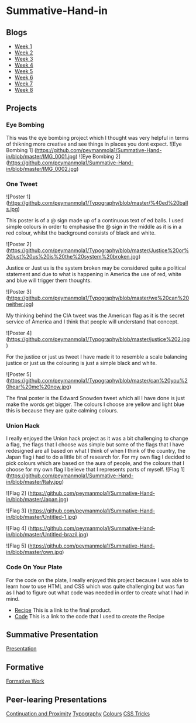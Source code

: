 # Summative-Hand-in

## Blogs
* [Week 1](http://fourthfloor.raveweb.net/pmola/2016/11/29/eye-bombing/)
* [Week 2](http://fourthfloor.raveweb.net/pmola/2016/11/29/one-tweet/)
* [Week 3](http://fourthfloor.raveweb.net/pmola/2016/12/04/union-hack/)
* [Week 4](http://fourthfloor.raveweb.net/pmola/2016/11/29/formative-review/)
* [Week 5](http://fourthfloor.raveweb.net/pmola/2016/11/13/presentation-review/)
* [Week 6](http://fourthfloor.raveweb.net/pmola/2016/12/04/thoughts-on-the-web-grain/)
* [Week 7](http://fourthfloor.raveweb.net/pmola/2016/12/04/code-in-your-plate/)
* [Week 8](http://fourthfloor.raveweb.net/pmola/2016/12/04/how-to-css/)

## Projects
### Eye Bombing
This was the eye bombing project which I thought was very helpful in terms of thikning more creative and see things in places you dont expect.
![Eye Bombing 1] (https://github.com/peymanmola1/Summative-Hand-in/blob/master/IMG_0001.jpg)
![Eye Bombing 2] (https://github.com/peymanmola1/Summative-Hand-in/blob/master/IMG_0002.jpg)

### One Tweet
![Poster 1] (https://github.com/peymanmola1/Typography/blob/master/%40ed%20balls.jpg)

This poster is of a @ sign made up of a continuous text of ed balls. I used simple colours in order to emphasise the @ sign in the middle as it is in a red colour, whilst the background consists of black and white.

![Poster 2] (https://github.com/peymanmola1/Typography/blob/master/Justice%20or%20just%20us%20is%20the%20system%20broken.jpg)

Justice or Just us is the system broken may be considered quite a political statement and due to what is happening in America the use of red, white and blue will trigger them thoughts.

![Poster 3] (https://github.com/peymanmola1/Typography/blob/master/we%20can%20neither.jpg)

My thinking behind the CIA tweet was the American flag as it is the secret service of America and I think that people will understand that concept.

![Poster 4] (https://github.com/peymanmola1/Typography/blob/master/justice%202.jpg)

For the justice or just us tweet I have made it to resemble a scale balancing justice or just us the colouring is just a simple black and white.

![Poster 5] (https://github.com/peymanmola1/Typography/blob/master/can%20you%20hear%20me%20now.jpg)

The final poster is the Edward Snowden tweet which all I have done is just make the words get bigger. The colours I choose are yellow and light blue this is because they are quite calming colours.

### Union Hack
I really enjoyed the Union hack project as it was a bit challenging to change a flag, the flags that I choose was simple but some of the flags that I have redesigned are all based on what I think of when I think of the country, the Japan flag i had to do a little bit of research for. For my own flag I decided to pick colours which are based on the aura of people, and the colours that I choose for my own flag I believe that I represents parts of myself.
![Flag 1] (https://github.com/peymanmola1/Summative-Hand-in/blob/master/Italy.jpg)

![Flag 2] (https://github.com/peymanmola1/Summative-Hand-in/blob/master/Japan.jpg)

![Flag 3] (https://github.com/peymanmola1/Summative-Hand-in/blob/master/Untitled-1.jpg)

![Flag 4] (https://github.com/peymanmola1/Summative-Hand-in/blob/master/Untitled-brazil.jpg)

![Flag 5] (https://github.com/peymanmola1/Summative-Hand-in/blob/master/own.jpg)

### Code On Your Plate
For the code on the plate, I really enjoyed this project because I was able to learn how to use HTML and CSS which was quite challenging but was fun as I had to figure out what code was needed in order to create what I had in mind.
* [Recipe](https://thimbleprojects.org/peymanmola/145052/)
This is a link to the final product.
* [Code](https://github.com/peymanmola1/code/blob/master/README.md)
This is a link to the code that I used to create the Recipe

## Summative Presentation
[Presentation](https://github.com/peymanmola1/Summative/blob/master/README.md)

## Formative
[Formative Work](https://github.com/peymanmola1/Formative/blob/master/README.md)

## Peer-learing Presentations
[Continuation and Proximity](https://github.com/EmptyRave/EyeBombing/blob/master/%23%20Proximity%20and%20%20Continuation.md)
[Typography](https://github.com/peymanmola1/Summative-Hand-in/blob/master/typography_.pdf)
[Colours](https://github.com/Designingwithcolours/Designingwithcolours/blob/master/README.md)
[CSS Tricks](https://github.com/eroberts28/CSSTricks)
